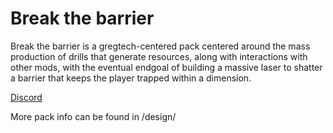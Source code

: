 # Break the barrier 

Break the barrier is a gregtech-centered pack centered around the mass production of drills that generate resources, along with interactions with other mods, with the eventual endgoal of building a massive laser to shatter a barrier that keeps the player trapped within a dimension. 

[Discord](https://discord.gg/N8b2JEfAqb)

More pack info can be found in /design/